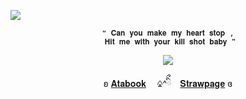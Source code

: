 ![](https://komarev.com/ghpvc/?username=forbitten&color=1f1f1f&label=---------𝐆𝐚𝐦𝐛𝐥𝐞𝐫𝐬-----------------------)
<p align="center"
   
  <p align="center"
     
    ❝ 𝐂𝐚𝐧 𝐲𝐨𝐮 𝐦𝐚𝐤𝐞 𝐦𝐲 𝐡𝐞𝐚𝐫𝐭 𝐬𝐭𝐨𝐩 ,
     𝐇𝐢𝐭 𝐦𝐞 𝐰𝐢𝐭𝐡 𝐲𝐨𝐮𝐫 𝐤𝐢𝐥𝐥 𝐬𝐡𝐨𝐭 𝐛𝐚𝐛𝐲 ❞
     
<p align="center">
<img src="https://file.garden/ZtttiuQF4zKolxgp/sntn.png"/>
</p>

<p align="center"
   
   ʚ [𝐀𝐭𝐚𝐛𝐨𝐨𝐤](https://forbitten.atabook.org/)　 ♤^ིྀ　[𝐒𝐭𝐫𝐚𝐰𝐩𝐚𝐠𝐞](https://forbitten.straw.page) ɞ
<br>
</p>

<!--
**sacrificedfool/sacrificedfool** is a ✨ _special_ ✨ repository because its `README.md` (this file) appears on your GitHub profile.

Here are some ideas to get you started:

- 🔭 I’m currently working on ...
- 🌱 I’m currently learning ...
- 👯 I’m looking to collaborate on ...
- 🤔 I’m looking for help with ...
- 💬 Ask me about ...
- 📫 How to reach me: ...
- 😄 Pronouns: ...
- ⚡ Fun fact: ...
-->
